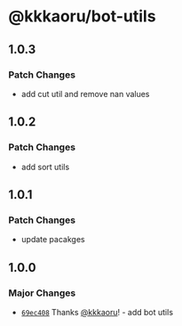 # @kkkaoru/bot-utils

## 1.0.3

### Patch Changes

- add cut util and remove nan values

## 1.0.2

### Patch Changes

- add sort utils

## 1.0.1

### Patch Changes

- update pacakges

## 1.0.0

### Major Changes

- [`69ec408`](https://github.com/kkkaoru/openai-typescript-bot/commit/69ec408aca22bae1f69e05317733aac8a1f26d91) Thanks [@kkkaoru](https://github.com/kkkaoru)! - add bot utils
